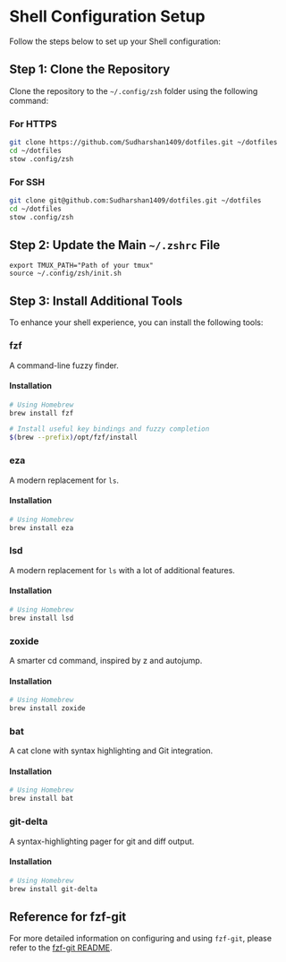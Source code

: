 # Shell Configuration Setup

Follow the steps below to set up your Shell configuration:

## Step 1: Clone the Repository

Clone the repository to the `~/.config/zsh` folder using the following command:

### For HTTPS

```bash
git clone https://github.com/Sudharshan1409/dotfiles.git ~/dotfiles
cd ~/dotfiles
stow .config/zsh
```

### For SSH

```bash
git clone git@github.com:Sudharshan1409/dotfiles.git ~/dotfiles
cd ~/dotfiles
stow .config/zsh
```

## Step 2: Update the Main `~/.zshrc` File

```plaintext
export TMUX_PATH="Path of your tmux"
source ~/.config/zsh/init.sh
```

## Step 3: Install Additional Tools

To enhance your shell experience, you can install the following tools:

### fzf

A command-line fuzzy finder.

#### Installation

```bash
# Using Homebrew
brew install fzf

# Install useful key bindings and fuzzy completion
$(brew --prefix)/opt/fzf/install
```

### eza

A modern replacement for `ls`.

#### Installation

```bash
# Using Homebrew
brew install eza
```

### lsd

A modern replacement for `ls` with a lot of additional features.

#### Installation

```bash
# Using Homebrew
brew install lsd
```

### zoxide

A smarter cd command, inspired by z and autojump.

#### Installation

```bash
# Using Homebrew
brew install zoxide
```

### bat

A cat clone with syntax highlighting and Git integration.

#### Installation

```bash
# Using Homebrew
brew install bat
```

### git-delta

A syntax-highlighting pager for git and diff output.

#### Installation

```bash
# Using Homebrew
brew install git-delta
```

## Reference for fzf-git

For more detailed information on configuring and using `fzf-git`, please refer to the [fzf-git README](./fzf/FZF-GIT-README.md).
